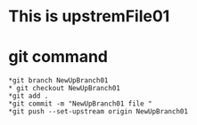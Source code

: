 # This is upstremFile01

# git command

    *git branch NewUpBranch01
    * git checkout NewUpBranch01
    *git add .
    *git commit -m "NewUpBranch01 file "
    *git push --set-upstream origin NewUpBranch01
